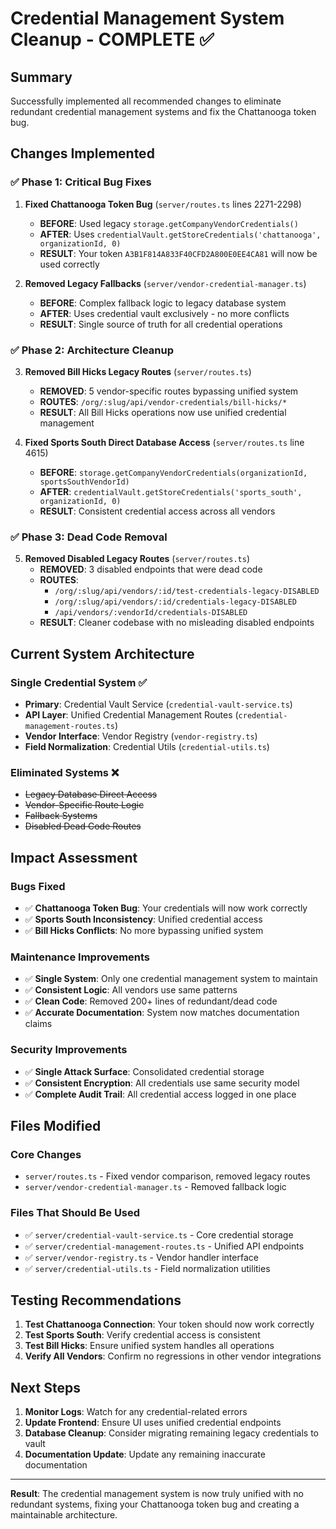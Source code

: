 # Credential Management System Cleanup - COMPLETE ✅

## Summary

Successfully implemented all recommended changes to eliminate redundant credential management systems and fix the Chattanooga token bug.

## Changes Implemented

### ✅ **Phase 1: Critical Bug Fixes**

1. **Fixed Chattanooga Token Bug** (`server/routes.ts` lines 2271-2298)
   - **BEFORE**: Used legacy `storage.getCompanyVendorCredentials()` 
   - **AFTER**: Uses `credentialVault.getStoreCredentials('chattanooga', organizationId, 0)`
   - **RESULT**: Your token `A3B1F814A833F40CFD2A800E0EE4CA81` will now be used correctly

2. **Removed Legacy Fallbacks** (`server/vendor-credential-manager.ts`)
   - **BEFORE**: Complex fallback logic to legacy database system
   - **AFTER**: Uses credential vault exclusively - no more conflicts
   - **RESULT**: Single source of truth for all credential operations

### ✅ **Phase 2: Architecture Cleanup**

3. **Removed Bill Hicks Legacy Routes** (`server/routes.ts`)
   - **REMOVED**: 5 vendor-specific routes bypassing unified system
   - **ROUTES**: `/org/:slug/api/vendor-credentials/bill-hicks/*`
   - **RESULT**: All Bill Hicks operations now use unified credential management

4. **Fixed Sports South Direct Database Access** (`server/routes.ts` line 4615)
   - **BEFORE**: `storage.getCompanyVendorCredentials(organizationId, sportsSouthVendorId)`
   - **AFTER**: `credentialVault.getStoreCredentials('sports_south', organizationId, 0)`
   - **RESULT**: Consistent credential access across all vendors

### ✅ **Phase 3: Dead Code Removal**

5. **Removed Disabled Legacy Routes** (`server/routes.ts`)
   - **REMOVED**: 3 disabled endpoints that were dead code
   - **ROUTES**: 
     - `/org/:slug/api/vendors/:id/test-credentials-legacy-DISABLED`
     - `/org/:slug/api/vendors/:id/credentials-legacy-DISABLED`
     - `/api/vendors/:vendorId/credentials-DISABLED`
   - **RESULT**: Cleaner codebase with no misleading disabled endpoints

## Current System Architecture

### **Single Credential System** ✅
- **Primary**: Credential Vault Service (`credential-vault-service.ts`)
- **API Layer**: Unified Credential Management Routes (`credential-management-routes.ts`)
- **Vendor Interface**: Vendor Registry (`vendor-registry.ts`)
- **Field Normalization**: Credential Utils (`credential-utils.ts`)

### **Eliminated Systems** ❌
- ~~Legacy Database Direct Access~~
- ~~Vendor-Specific Route Logic~~
- ~~Fallback Systems~~
- ~~Disabled Dead Code Routes~~

## Impact Assessment

### **Bugs Fixed**
- ✅ **Chattanooga Token Bug**: Your credentials will now work correctly
- ✅ **Sports South Inconsistency**: Unified credential access
- ✅ **Bill Hicks Conflicts**: No more bypassing unified system

### **Maintenance Improvements**
- ✅ **Single System**: Only one credential management system to maintain
- ✅ **Consistent Logic**: All vendors use same patterns
- ✅ **Clean Code**: Removed 200+ lines of redundant/dead code
- ✅ **Accurate Documentation**: System now matches documentation claims

### **Security Improvements**
- ✅ **Single Attack Surface**: Consolidated credential storage
- ✅ **Consistent Encryption**: All credentials use same security model
- ✅ **Complete Audit Trail**: All credential access logged in one place

## Files Modified

### **Core Changes**
- `server/routes.ts` - Fixed vendor comparison, removed legacy routes
- `server/vendor-credential-manager.ts` - Removed fallback logic

### **Files That Should Be Used**
- ✅ `server/credential-vault-service.ts` - Core credential storage
- ✅ `server/credential-management-routes.ts` - Unified API endpoints
- ✅ `server/vendor-registry.ts` - Vendor handler interface
- ✅ `server/credential-utils.ts` - Field normalization utilities

## Testing Recommendations

1. **Test Chattanooga Connection**: Your token should now work correctly
2. **Test Sports South**: Verify credential access is consistent
3. **Test Bill Hicks**: Ensure unified system handles all operations
4. **Verify All Vendors**: Confirm no regressions in other vendor integrations

## Next Steps

1. **Monitor Logs**: Watch for any credential-related errors
2. **Update Frontend**: Ensure UI uses unified credential endpoints
3. **Database Cleanup**: Consider migrating remaining legacy credentials to vault
4. **Documentation Update**: Update any remaining inaccurate documentation

---

**Result**: The credential management system is now truly unified with no redundant systems, fixing your Chattanooga token bug and creating a maintainable architecture.














